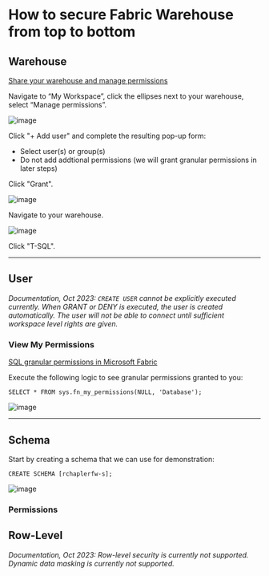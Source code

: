 # How to secure Fabric Warehouse from top to bottom

## Warehouse
[Share your warehouse and manage permissions](https://learn.microsoft.com/en-us/fabric/data-warehouse/share-warehouse-manage-permissions)

Navigate to “My Workspace”, click the ellipses next to your warehouse, select “Manage permissions”.

![image](https://github.com/richchapler/AzureSolutions/assets/44923999/eedeb6e0-6154-4ba8-9cb2-1a67d8ddb991)

Click "+ Add user" and complete the resulting pop-up form:
* Select user(s) or group(s)
* Do not add addtional permissions (we will grant granular permissions in later steps)

Click "Grant".

![image](https://github.com/richchapler/AzureSolutions/assets/44923999/e455b831-8590-4d0a-81d1-540673cdaf28)

Navigate to your warehouse.

![image](https://github.com/richchapler/AzureSolutions/assets/44923999/5b61e39b-b8d7-4bc1-b95d-e0fac6174d40)

 Click "T-SQL".

-----

## User
_Documentation, Oct 2023: `CREATE USER` cannot be explicitly executed currently. When GRANT or DENY is executed, the user is created automatically. The user will not be able to connect until sufficient workspace level rights are given._

### View My Permissions
[SQL granular permissions in Microsoft Fabric](https://learn.microsoft.com/en-us/fabric/data-warehouse/sql-granular-permissions)

Execute the following logic to see granular permissions granted to you:
```
SELECT * FROM sys.fn_my_permissions(NULL, 'Database');
```

![image](https://github.com/richchapler/AzureSolutions/assets/44923999/5e8cddec-02c6-4b8d-82f6-9743a2d95858)

-----

## Schema

Start by creating a schema that we can use for demonstration:

```
CREATE SCHEMA [rchaplerfw-s];
```

![image](https://github.com/richchapler/AzureSolutions/assets/44923999/07eb8453-c705-4359-b6a6-e481b4db6ca7)

### Permissions


## Row-Level
_Documentation, Oct 2023: Row-level security is currently not supported. Dynamic data masking is currently not supported._
